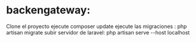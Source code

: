 # backengateway:
Clone el proyecto
ejecute composer update
ejecute las migraciones : php artisan migrate
subir servidor de laravel: php artisan serve --host localhost
